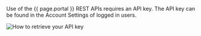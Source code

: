 Use of the {{ page.portal }} REST APIs requires an API key. The API key can be found in the Account Settings of logged in users.

![How to retrieve your API key]({{site.figures_link}}/{{page.portal}}/find_apikey.png)
